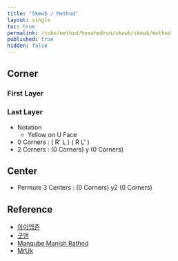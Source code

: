 ```yaml
---
title: "Skewb / Method"
layout: single
toc: true
permalink: /cube/method/hexahedron/skewb/skewb/method
published: true
hidden: false
---
```


<head>
  <base target="_blank">
  <link
    rel   = "stylesheet"
    type  = "text/css"
    href  = "/assets/css/twisty/Hexahedron/Skewb.css"
  >
  <script
    src   = "https://cdn.cubing.net/js/cubing/twisty"
    type  = "module"
    defer
  ></script>
</head>



## Corner

### First Layer

### Last Layer

- Notation
  - Yellow on U Face
- 0 Corners : ( R' L ) ( R L' )
  <div class="twisty-wrapper">
    <twisty-player
      dark-mode                 = "dark"
      background                = "none"
      puzzle                    = "skewb"
      experimental-stickering   = "full"
      alg                       = "F' UL F UL'"
      experimental-setup-alg    = "z2 F' D F D' z2 F' D F D' x2 z F' D F D' z2 F' D F D' z y F' D F D' z2 F' D F D' z y x' y"
      experimental-setup-anchor = "end"
      tempo-scale               = "1.3"
    ></twisty-player>
  </div>
- 2 Corners : (0 Corners) y (0 Corners)
  <div class="twisty-wrapper">
    <twisty-player
      dark-mode                 = "dark"
      background                = "none"
      puzzle                    = "skewb"
      experimental-stickering   = "full"
      alg                       = "F' UL F UL' y F' UL F UL'"
      experimental-setup-alg    = "z2 F' D F D' z2 F' D F D' x2 z F' D F D' z2 F' D F D' z y F' D F D' z2 F' D F D' z y x' y"
      experimental-setup-anchor = "end"
      tempo-scale               = "1.3"
    ></twisty-player>
  </div>




## Center

- Permute 3 Centers : (0 Corners) y2 (0 Corners)
  <div class="twisty-wrapper">
    <twisty-player
      dark-mode                 = "dark"
      background                = "none"
      puzzle                    = "skewb"
      experimental-stickering   = "full"
      alg                       = "F' UL F UL' y2 F' UL F UL'"
      experimental-setup-alg    = "F' D F D' z2 F' D F D' x2 z F' D F D' z2 F' D F D' z y F' D F D' z2 F' D F D' z y x' y"
      experimental-setup-anchor = "end"
      tempo-scale               = "1.3"
    ></twisty-player>
  </div>



## Reference

- [아이엠준](https://youtu.be/5R3sU-_bMAI)
- [굿맨](https://youtu.be/2a594D-GrVs)
- [Manqube Manish Rathod](https://youtu.be/8_wlpn70OsA)
- [MrUk](https://youtu.be/hMSGSKEppx0)